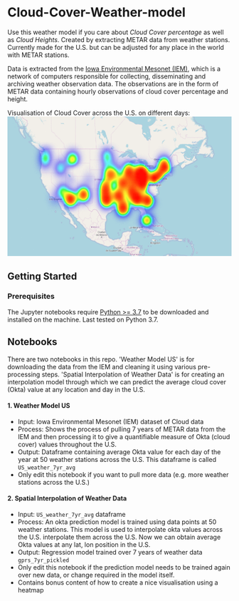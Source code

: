 # Cloud-Cover-Weather-model
Use this weather model if you care about *Cloud Cover percentage* as well as *Cloud Heights*. Created by extracting METAR data from weather stations. Currently made for the U.S. but can be adjusted for any place in the world with METAR stations.

Data is extracted from the [Iowa Environmental Mesonet (IEM)](https://mesonet.agron.iastate.edu/request/download.phtml), which is a network of computers responsible for collecting, disseminating and archiving weather observation data. The observations are in the form of METAR data containing hourly observations of cloud cover percentage and height.

Visualisation of Cloud Cover across the U.S. on different days:
![Weather Model using METAR data | 30%](./images/weather_model.gif)

## Getting Started

### Prerequisites

The Jupyter notebooks require [Python >= 3.7](https://www.python.org/downloads/) to be downloaded and installed on the machine.
Last tested on Python 3.7.

## Notebooks
There are two notebooks in this repo. 'Weather Model US' is for downloading the data from the IEM and cleaning it using various pre-processing steps. 'Spatial Interpolation of Weather Data' is for creating an interpolation model through which we can predict the average cloud cover (Okta) value at any location and day in the U.S.

#### 1. Weather Model US
- Input: Iowa Environmental Mesonet (IEM) dataset of Cloud data
- Process: Shows the process of pulling 7 years of METAR data from the IEM and then processing it to
give a quantifiable measure of Okta (cloud cover) values throughout the U.S.
- Output: Dataframe containing average Okta value for each day of the year at 50 weather stations across the U.S. This
dataframe is called `US_weather_7yr_avg`
- Only edit this notebook if you want to pull more data (e.g. more weather stations across the U.S.)

#### 2. Spatial Interpolation of Weather Data
- Input: `US_weather_7yr_avg` dataframe
- Process: An okta prediction model is trained using data points at 50 weather stations. This model is used to interpolate okta values across the U.S. interpolate them across the U.S. Now we can obtain average Okta values at any lat, lon position in the U.S.
- Output: Regression model trained over 7 years of weather data `gprs_7yr_pickled`
- Only edit this notebook if the prediction model needs to be trained again over new data, or change required in the model itself.
- Contains bonus content of how to create a nice visualisation using a heatmap
